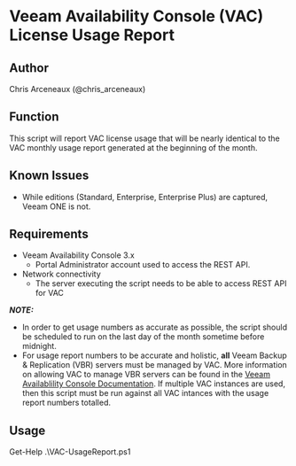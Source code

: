 # Veeam Availability Console (VAC) License Usage Report

## Author

Chris Arceneaux (@chris_arceneaux)

## Function

This script will report VAC license usage that will be nearly identical to the VAC monthly usage report generated at the beginning of the month.

## Known Issues

* While editions (Standard, Enterprise, Enterprise Plus) are captured, Veeam ONE is not.

## Requirements

* Veeam Availability Console 3.x
  * Portal Administrator account used to access the REST API.
* Network connectivity
  * The server executing the script needs to be able to access REST API for VAC

***NOTE:***

* In order to get usage numbers as accurate as possible, the script should be scheduled to run on the last day of the month sometime before midnight.
* For usage report numbers to be accurate and holistic, **all** Veeam Backup & Replication (VBR) servers must be managed by VAC. More information on allowing VAC to manage VBR servers can be found in the [Veeam Availablility Console Documentation](https://helpcenter.veeam.com/docs/vac/provider_user/connect_backup_servers.html). If multiple VAC instances are used, then this script must be run against all VAC intances with the usage report numbers totalled.

## Usage

Get-Help .\VAC-UsageReport.ps1
